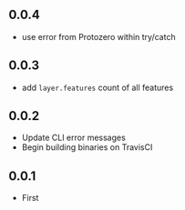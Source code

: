 ## 0.0.4

- use error from Protozero within try/catch

## 0.0.3

- add `layer.features` count of all features

## 0.0.2

- Update CLI error messages
- Begin building binaries on TravisCI

## 0.0.1

- First
